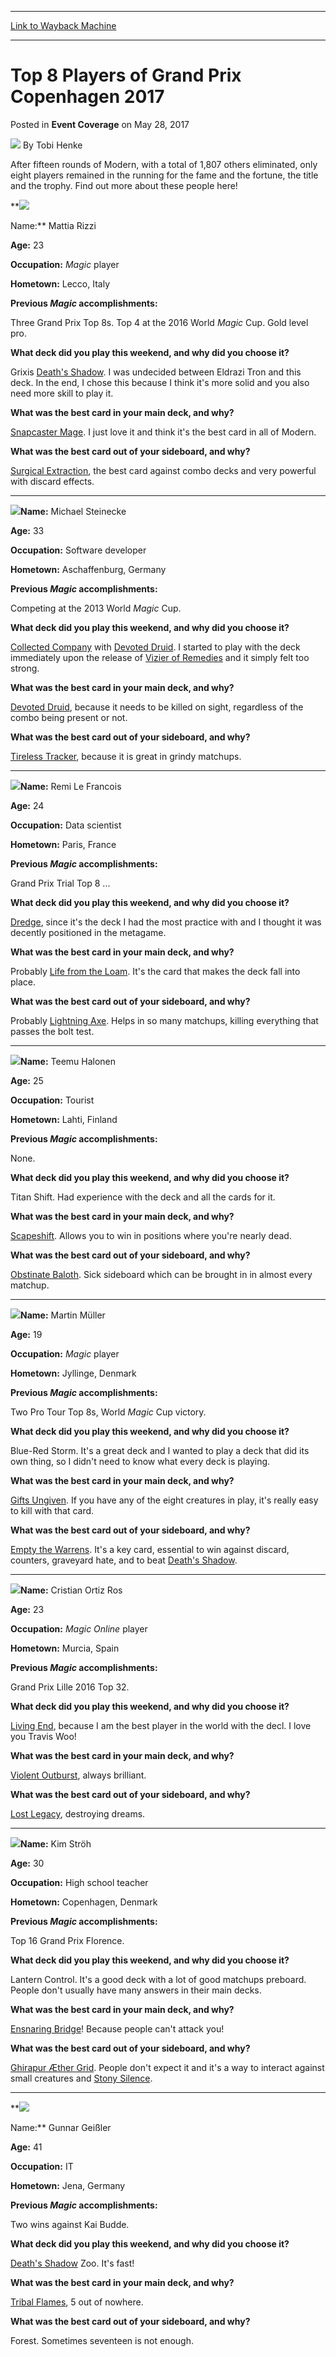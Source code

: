 
---
[Link to Wayback Machine](https://web.archive.org/web/20170531032513/http://magic.wizards.com/en/events/coverage/gpcop17/top-8-profiles-2017-05-28)

[_metadata_:author]:- "Tobi Henke"
[_metadata_:description]:- "After fifteen rounds of Modern, with a total of 1,807 others eliminated, only eight players remained in the running for the fame and the fortune, the title and the trophy. Find out more about these people here!    Name: Mattia Rizzi  Age: 23  Occupation: Magic player  Hometown: Lecco, Italy"
[_metadata_:generator]:- "Drupal 7 (http://drupal.org)"
[_metadata_:node]:- "1160151"
[_metadata_:publish_date]:- "2017-05-28"
[_metadata_:source]:- "div-main-content"
[_metadata_:title]:- "Top 8 Players of Grand Prix Copenhagen 2017"
[_metadata_:wayback_capture_timestamp]:- "2017-05-31 03:25:13"
[_metadata_:wayback_raw_url]:- "https://web.archive.org/web/20170531032513id_/http://magic.wizards.com/en/events/coverage/gpcop17/top-8-profiles-2017-05-28"
[_metadata_:wayback_url]:- "http://magic.wizards.com/en/events/coverage/gpcop17/top-8-profiles-2017-05-28"
---


Top 8 Players of Grand Prix Copenhagen 2017
===========================================



 Posted in **Event Coverage**
 on May 28, 2017 






![](https://media.magic.wizards.com/styles/auth_small/public/images/person/henke_author.jpg)
By Tobi Henke











After fifteen rounds of Modern, with a total of 1,807 others eliminated, only eight players remained in the running for the fame and the fortune, the title and the trophy. Find out more about these people here!



**![](https://media.wizards.com/2017/events/gpcop17/t8_rizzi.jpg)  

 Name:**  Mattia Rizzi




**Age:** 23




**Occupation:** *Magic* player




**Hometown:** Lecco, Italy




**Previous *Magic* accomplishments:**



Three Grand Prix Top 8s. Top 4 at the 2016 World *Magic* Cup. Gold level pro.



**What deck did you play this weekend, and why did you choose it?**



Grixis [Death's Shadow](http://gatherer.wizards.com/Pages/Card/Details.aspx?name=Death%27s+Shadow). I was undecided between Eldrazi Tron and this deck. In the end, I chose this because I think it's more solid and you also need more skill to play it.



**What was the best card in your main deck, and why?**



[Snapcaster Mage](http://gatherer.wizards.com/Pages/Card/Details.aspx?name=Snapcaster+Mage). I just love it and think it's the best card in all of Modern.



**What was the best card out of your sideboard, and why?**



[Surgical Extraction](http://gatherer.wizards.com/Pages/Card/Details.aspx?name=Surgical+Extraction), the best card against combo decks and very powerful with discard effects.




---


**![](https://media.wizards.com/2017/events/gpcop17/t8_steinecke.jpg)Name:**  Michael Steinecke




**Age:** 33




**Occupation:** Software developer




**Hometown:** Aschaffenburg, Germany




**Previous *Magic* accomplishments:**



Competing at the 2013 World *Magic* Cup.



**What deck did you play this weekend, and why did you choose it?**



[Collected Company](http://gatherer.wizards.com/Pages/Card/Details.aspx?name=Collected+Company) with [Devoted Druid](http://gatherer.wizards.com/Pages/Card/Details.aspx?name=Devoted+Druid). I started to play with the deck immediately upon the release of [Vizier of Remedies](http://gatherer.wizards.com/Pages/Card/Details.aspx?name=Vizier+of+Remedies) and it simply felt too strong.



**What was the best card in your main deck, and why?**



[Devoted Druid](http://gatherer.wizards.com/Pages/Card/Details.aspx?name=Devoted+Druid), because it needs to be killed on sight, regardless of the combo being present or not.



**What was the best card out of your sideboard, and why?**



[Tireless Tracker](http://gatherer.wizards.com/Pages/Card/Details.aspx?name=Tireless+Tracker), because it is great in grindy matchups.




---


**![](https://media.wizards.com/2017/events/gpcop17/t8_lefrancois.jpg)Name:**  Remi Le Francois




**Age:** 24




**Occupation:** Data scientist




**Hometown:** Paris, France




**Previous *Magic* accomplishments:**



Grand Prix Trial Top 8 ...



**What deck did you play this weekend, and why did you choose it?**



[Dredge](http://gatherer.wizards.com/Pages/Card/Details.aspx?name=Dredge), since it's the deck I had the most practice with and I thought it was decently positioned in the metagame.



**What was the best card in your main deck, and why?**



Probably [Life from the Loam](http://gatherer.wizards.com/Pages/Card/Details.aspx?name=Life+from+the+Loam). It's the card that makes the deck fall into place.



**What was the best card out of your sideboard, and why?**



Probably [Lightning Axe](http://gatherer.wizards.com/Pages/Card/Details.aspx?name=Lightning+Axe). Helps in so many matchups, killing everything that passes the bolt test.




---


**![](https://media.wizards.com/2017/events/gpcop17/t8_halonen.jpg)Name:**  Teemu Halonen




**Age:** 25




**Occupation:** Tourist




**Hometown:** Lahti, Finland




**Previous *Magic* accomplishments:**



None.



**What deck did you play this weekend, and why did you choose it?**



Titan Shift. Had experience with the deck and all the cards for it.



**What was the best card in your main deck, and why?**



[Scapeshift](http://gatherer.wizards.com/Pages/Card/Details.aspx?name=Scapeshift). Allows you to win in positions where you're nearly dead.



**What was the best card out of your sideboard, and why?**



[Obstinate Baloth](http://gatherer.wizards.com/Pages/Card/Details.aspx?name=Obstinate+Baloth). Sick sideboard which can be brought in in almost every matchup.




---


**![](https://media.wizards.com/2017/events/gpcop17/t8_muller.jpg)Name:**  Martin Müller




**Age:** 19




**Occupation:** *Magic* player




**Hometown:** Jyllinge, Denmark




**Previous *Magic* accomplishments:**



Two Pro Tour Top 8s, World *Magic* Cup victory.



**What deck did you play this weekend, and why did you choose it?**



Blue-Red Storm. It's a great deck and I wanted to play a deck that did its own thing, so I didn't need to know what every deck is playing.



**What was the best card in your main deck, and why?**



[Gifts Ungiven](http://gatherer.wizards.com/Pages/Card/Details.aspx?name=Gifts+Ungiven). If you have any of the eight creatures in play, it's really easy to kill with that card.



**What was the best card out of your sideboard, and why?**



[Empty the Warrens](http://gatherer.wizards.com/Pages/Card/Details.aspx?name=Empty+the+Warrens). It's a key card, essential to win against discard, counters, graveyard hate, and to beat [Death's Shadow](http://gatherer.wizards.com/Pages/Card/Details.aspx?name=Death%27s+Shadow).




---


**![](https://media.wizards.com/2017/events/gpcop17/t8_ortizros.jpg)Name:**  Cristian Ortiz Ros




**Age:** 23




**Occupation:** *Magic Online* player




**Hometown:** Murcia, Spain




**Previous *Magic* accomplishments:**



Grand Prix Lille 2016 Top 32.



**What deck did you play this weekend, and why did you choose it?**



[Living End](http://gatherer.wizards.com/Pages/Card/Details.aspx?name=Living+End), because I am the best player in the world with the decl. I love you Travis Woo!



**What was the best card in your main deck, and why?**



[Violent Outburst](http://gatherer.wizards.com/Pages/Card/Details.aspx?name=Violent+Outburst), always brilliant.



**What was the best card out of your sideboard, and why?**



[Lost Legacy](http://gatherer.wizards.com/Pages/Card/Details.aspx?name=Lost+Legacy), destroying dreams.




---


**![](https://media.wizards.com/2017/events/gpcop17/t8_stroh.jpg)Name:**  Kim Ströh




**Age:** 30




**Occupation:** High school teacher




**Hometown:** Copenhagen, Denmark




**Previous *Magic* accomplishments:**



Top 16 Grand Prix Florence.



**What deck did you play this weekend, and why did you choose it?**



Lantern Control. It's a good deck with a lot of good matchups preboard. People don't usually have many answers in their main decks.



**What was the best card in your main deck, and why?**



[Ensnaring Bridge](http://gatherer.wizards.com/Pages/Card/Details.aspx?name=Ensnaring+Bridge)! Because people can't attack you!



**What was the best card out of your sideboard, and why?**



[Ghirapur Æther Grid](http://gatherer.wizards.com/Pages/Card/Details.aspx?name=Ghirapur+%C3%86ther+Grid). People don't expect it and it's a way to interact against small creatures and [Stony Silence](http://gatherer.wizards.com/Pages/Card/Details.aspx?name=Stony+Silence).




---


**![](https://media.wizards.com/2017/events/gpcop17/t8_gei%C3%9Fler.jpg)  

 Name:**  Gunnar Geißler




**Age:** 41




**Occupation:** IT




**Hometown:** Jena, Germany




**Previous *Magic* accomplishments:**



Two wins against Kai Budde.



**What deck did you play this weekend, and why did you choose it?**



[Death's Shadow](http://gatherer.wizards.com/Pages/Card/Details.aspx?name=Death%27s+Shadow) Zoo. It's fast!



**What was the best card in your main deck, and why?**



[Tribal Flames](http://gatherer.wizards.com/Pages/Card/Details.aspx?name=Tribal+Flames), 5 out of nowhere.



**What was the best card out of your sideboard, and why?**



Forest. Sometimes seventeen is not enough.







